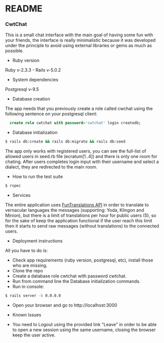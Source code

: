 # README

### CwtChat
This is a small chat interface with the main goal of having some fun with your friends, the interface is really minimalistic because it was developed under the principle to avoid using external libraries or gems as much as possible.

* Ruby version

Ruby v-2.3.3 - Rails v-5.0.2

* System dependencies

Postgresql v-9.5

* Database creation

The app needs that you previously create a role called cwchat using the following sentence on your postgresql client:

```sql
  create role cwtchat with password='cwtchat' login createdb;
```

* Database initialization

```sh
$ rails db:create && rails db:migrate && rails db:seed
```
The app only works with registered users, you can see the full-list of allowed users in seed.rb file (ecratum[1..4]) and there is only one room for chating. After users completes login input with their username and select a dialect, they are redirected to the main room.

* How to run the test suite

```sh
$ rspec
```

* Services

The entire application uses [FunTranslations API](http://funtranslations.com/api) in order to translate to vernacular languages the messages (supporting: Yoda, Klingon and Minion), but there is a limit of translations per hour for public users (5), so for the sake of keep the application functional if the user reach this limit then it starts to send raw messages (without translations) to the connected users.

* Deployment instructions

All you have to do is:
* Check app requirements (ruby version, postgresql, etc), install those who are missing.
* Clone the repo
* Create a database role cwtchat with password cwtchat.
* Run from command line the Database initialization commands.
* Run in console:

```sh
$ rails server -b 0.0.0.0
```

* Open your browser and go to http://localhost:3000

* Known Issues

- You need to Logout using the provided link "Leave" in order to be able to open a new session using the same username, closing the browser keep the user active.
